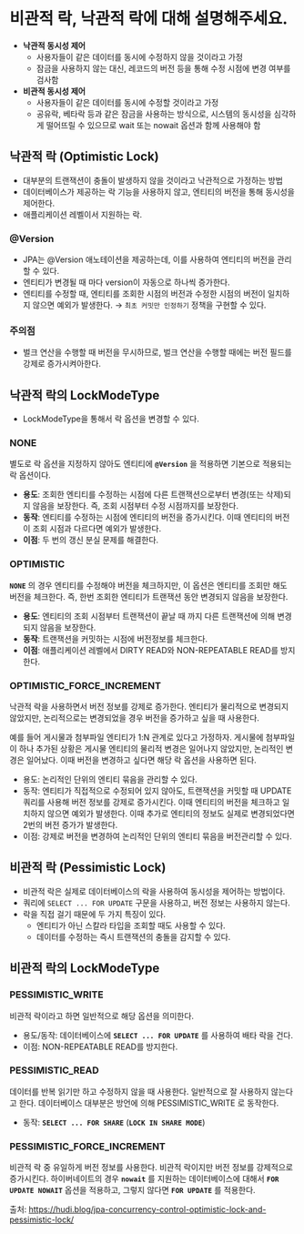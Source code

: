 # 비관적 락, 낙관적 락에 대해 설명해주세요.

- **낙관적 동시성 제어**
    - 사용자들이 같은 데이터를 동시에 수정하지 않을 것이라고 가정
    - 잠금을 사용하지 않는 대신, 레코드의 버전 등을 통해 수정 시점에 변경 여부를 검사함
- **비관적 동시성 제어**
    - 사용자들이 같은 데이터를 동시에 수정할 것이라고 가정
    - 공유락, 베타락 등과 같은 잠금을 사용하는 방식으로, 시스템의 동시성을 심각하게 떨어뜨릴 수 있으므로 wait 또는 nowait 옵션과 함께 사용해야 함

## 낙관적 락 (Optimistic Lock)

- 대부분의 트랜잭션이 충돌이 발생하지 않을 것이라고 낙관적으로 가정하는 방법
- 데이터베이스가 제공하는 락 기능을 사용하지 않고, 엔티티의 버전을 통해 동시성을 제어한다.
- 애플리케이션 레벨이서 지원하는 락.

### @Version

- JPA는 @Version 애노테이션을 제공하는데, 이를 사용하여 엔티티의 버전을 관리할 수 있다.
- 엔티티가 변경될 때 마다 version이 자동으로 하나씩 증가한다.
- 엔티티를 수정할 때, 엔티티를 조회한 시점의 버전과 수정한 시점의 버전이 일치하지 않으면 예외가 발생한다. → `최초 커밋만 인정하기` 정책을 구현할 수 있다.

### 주의점

- 벌크 연산을 수행할 때 버전을 무시하므로, 벌크 연산을 수행할 때에는 버전 필드를 강제로 증가시켜아한다.

## ****낙관적 락의 LockModeType****

- LockModeType을 통해서 락 옵션을 변경할 수 있다.

### ****NONE****

별도로 락 옵션을 지정하지 않아도 엔티티에 **`@Version`** 을 적용하면 기본으로 적용되는 락 옵션이다.

- **용도**: 조회한 엔티티를 수정하는 시점에 다른 트랜잭션으로부터 변경(또는 삭제)되지 않음을 보장한다. 즉, 조회 시점부터 수정 시점까지를 보장한다.
- **동작**: 엔티티를 수정하는 시점에 엔티티의 버전을 증가시킨다. 이때 엔티티의 버전이 조회 시점과 다르다면 예외가 발생한다.
- **이점**: 두 번의 갱신 분실 문제를 해결한다.

### ****OPTIMISTIC****

**`NONE`** 의 경우 엔티티를 수정해야 버전을 체크하지만, 이 옵션은 엔티티를 조회만 해도 버전을 체크한다. 즉, 한번 조회한 엔티티가 트랜잭션 동안 변경되지 않음을 보장한다.

- **용도**: 엔티티의 조회 시점부터 트랜잭션이 끝날 때 까지 다른 트랜잭션에 의해 변경되지 않음을 보장한다.
- **동작**: 트랜잭션을 커밋하는 시점에 버전정보를 체크한다.
- **이점**: 애플리케이션 레벨에서 DIRTY READ와 NON-REPEATABLE READ를 방지한다.

### ****OPTIMISTIC_FORCE_INCREMENT****

낙관적 락을 사용하면서 버전 정보를 강제로 증가한다. 엔티티가 물리적으로 변경되지 않았지만, 논리적으로는 변경되었을 경우 버전을 증가하고 싶을 때 사용한다.

예를 들어 게시물과 첨부파일 엔티티가 1:N 관계로 있다고 가정하자. 게시물에 첨부파일이 하나 추가된 상황은 게시물 엔티티의 물리적 변경은 일어나지 않았지만, 논리적인 변경은 일어났다. 이때 버전을 변경하고 싶다면 해당 락 옵션을 사용하면 된다.

- 용도: 논리적인 단위의 엔티티 묶음을 관리할 수 있다.
- 동작: 엔티티가 직접적으로 수정되어 있지 않아도, 트랜잭션을 커밋할 때 UPDATE 쿼리를 사용해 버전 정보를 강제로 증가시킨다. 이때 엔티티의 버전을 체크하고 일치하지 않으면 예외가 발생한다. 이때 추가로 엔티티의 정보도 실제로 변경되었다면 2번의 버전 증가가 발생한다.
- 이점: 강제로 버전을 변경하여 논리적인 단위의 엔티티 묶음을 버전관리할 수 있다.

## 비관적 락 (Pessimistic Lock)

- 비관적 락은 실제로 데이터베이스의 락을 사용하여 동시성을 제어하는 방법이다.
- 쿼리에 `SELECT ... FOR UPDATE` 구문을 사용하고, 버전 정보는 사용하지 않는다.
- 락을 직접 걸기 때문에 두 가지 특징이 있다.
    - 엔티티가 아닌 스칼라 타입을 조회할 때도 사용할 수 있다.
    - 데이터를 수정하는 즉시 트랜잭션의 충돌을 감지할 수 있다.

## 비관적 락의 LockModeType

### ****PESSIMISTIC_WRITE****

비관적 락이라고 하면 일반적으로 해당 옵션을 의미한다.

- 용도/동작: 데이터베이스에 **`SELECT ... FOR UPDATE`** 를 사용하여 배타 락을 건다.
- 이점: NON-REPEATABLE READ를 방지한다.

### PESSIMISTIC_READ

데이터를 반복 읽기만 하고 수정하지 않을 때 사용한다. 일반적으로 잘 사용하지 않는다고 한다. 데이터베이스 대부분은 방언에 의해 PESSIMISTIC_WRITE 로 동작한다.

- 동작: **`SELECT ... FOR SHARE`** (**`LOCK IN SHARE MODE`**)

### PESSIMISTIC_FORCE_INCREMENT

비관적 락 중 유일하게 버전 정보를 사용한다. 비관적 락이지만 버전 정보를 강제적으로 증가시킨다. 하이버네이트의 경우 **`nowait`** 를 지원하는 데이터베이스에 대해서 **`FOR UPDATE NOWAIT`** 옵션을 적용하고, 그렇지 않다면 **`FOR UPDATE`** 를 적용한다.  
  
출처: https://hudi.blog/jpa-concurrency-control-optimistic-lock-and-pessimistic-lock/
